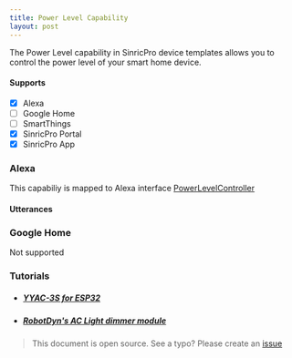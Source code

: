 ```yaml
---
title: Power Level Capability
layout: post
---
```


The Power Level capability in SinricPro device templates allows you to  control the power level of your smart home device.

#### Supports
 - [x]  Alexa
 - [ ]  Google Home
 - [ ]  SmartThings
 - [x]  SinricPro Portal
 - [x]  SinricPro App
 
### Alexa 
This capabiliy is mapped to Alexa interface [PowerLevelController](https://developer.amazon.com/en-US/docs/alexa/device-apis/alexa-powerlevelcontroller.html)

#### Utterances
### Google Home
Not supported

### Tutorials
- ##### [YYAC-3S for ESP32](https://help.sinric.pro/pages/tutorials/dimmable-switch/YYAC-3S.html)

- ##### [RobotDyn's AC Light dimmer module](https://help.sinric.pro/pages/tutorials/dimmable-switch/robotdyn-ac-light-dimmer.html)

> This document is open source. See a typo? Please create an [issue](https://github.com/sinricpro/help-docs)
